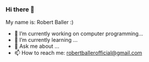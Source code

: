 ### Hi there 👋

My name is: Robert Baller :)

- 🔭 I’m currently working on computer programming...
- 🌱 I’m currently learning ...
- 💬 Ask me about ...
- 📫 How to reach me: robertballerofficial@gmail.com
